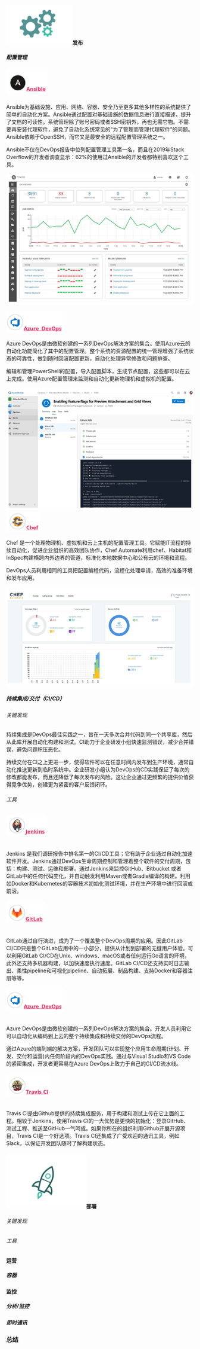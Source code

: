 #### ![](images/5-0.png)发布

##### 配置管理

##### <img src="images/5-1-1.png" style="zoom:50%;" />
Ansible为基础设施、应用、网络、容器、安全乃至更多其他多样性的系统提供了简单的自动化方案。Ansible通过配置对基础设施的数据信息进行直接描述，提升了文档的可读性。系统管理除了账号密码或者SSH密钥外，再也无需它物。不需要再安装代理软件，避免了自动化系统常见的“为了管理而管理代理软件”的问题。Ansible依赖于OpenSSH，而它又是最安全的远程配置管理系统之一。

Ansible不仅在DevOps报告中位列配置管理工具第一名，而且在2019年Stack Overflow的开发者调查显示：62%的使用过Ansible的开发者都特别喜欢这个工具。

![](images/5-1-2.png)

<img src="images/5-1-3.png" style="zoom:50%;" /> 

Azure DevOps是由微软创建的一系列DevOps解决方案的集合。使用Azure云的自动化功能简化了其中的配置管理。整个系统的资源配置的统一管理增强了系统状态的可靠性，做到随时回滚配置更新，自动化处理异常修改和问题排查。

编辑和管理PowerShell的配置，导入配置脚本，生成节点配置，这些都可以在云上完成。使用Azure配置管理来监测和自动化更新物理机和虚拟机的配置。

<img src="images/5-1-4.png"/><img src="images/5-1-5.png" style="zoom:50%;" />

Chef 是一个处理物理机、虚拟机和云上主机的配置管理工具。它赋能IT流程的持续自动化，促进企业组织的高效团队协作，Chef Automate利用chef、Habitat和InSpec构建横跨内外边界的管道，标准化本地数据中心和公有云的环境和流程。

DevOps人员利用相同的工具把配置编程代码，流程化处理申请，高效的准备环境和发布应用。

<img src="images/5-1-6.png"/>

##### 持续集成/交付（CI/CD）

###### 关键发现

持续集成是DevOps最佳实践之一，旨在一天多次合并代码到同一个共享库，然后从此库开展自动化构建和测试。CI助力于企业研发小组快速监测错误，减少合并错误，避免问题积压恶化。

持续交付在CI之上更进一步，使得软件可以在任意时间内发布到生产环境，通常自动化推送更新到临时系统中。企业研发小组认为DevOps的CD实践保证了每次的修改都能发布，而且还降低了每次发布的风险。这让企业通过更频繁的提供价值获得竞争优势，创建更为紧密的客户反馈闭环。

###### 工具

###### <img src="images/5-1-7.png" style="zoom:50%;" />

Jenkins 是我们调研报告中排名第一的CI/CD工具；它有助于企业通过自动化加速软件开发。Jenkins通过DevOps生命周期控制和管理着整个软件的交付周期，包括：构建、测试、运维和部署。通过Jenkins来监控GitHub、Bitbucket 或者GitLab中的任何代码变化，并自动触发利用Maven或者Gradle编译的构建。利用如Docker和Kubernetes的容器技术初始化测试环境，并在生产环境中进行回滚或前滚。

###### <img src="images/5-1-8.png" style="zoom:50%;" />

GitLab通过自行演进，成为了一个覆盖整个DevOps周期的应用。因此GitLab CI/CD只是整个GitLab应用中的一小部分，提供从计划到部署的无缝用户体验。可以利用GitLab CI/CD在Unix、windows、macOS或者任何运行Go语言的环境，此外还支持多机器构建，以加快速度执行速度。GitLab CI/CD还支持实时日志输出、柔性pipeline和可视化pipeline、自动拓展、制品构建、支持Docker和容器注册等等。

###### <img src="images/5-1-3.png" style="zoom:50%;" />

Azure DevOps是由微软创建的一系列DevOps解决方案的集合。开发人员利用它可以自动化从编码到上云的整个持续集成和持续交付的DevOps流程。

通过Azure的端到端的解决方案，开发团队可以实现整个应用生命周期(计划、开发、交付和运营)内任何阶段内的DevOps实践。通过与Visual Studio和VS Code的紧密集成，开发者更容易在Azure DevOps上致力于自己的CI/CD流水线。

###### <img src="images/5-1-9.png" style="zoom:50%;" />

Travis CI是由Github提供的持续集成服务，用于构建和测试上传在它上面的工程。相较于Jenkins，使用Travis CI的一大优势是更快的初始化：登录GitHub、测试工程、推送至GitHub一气呵成。如果你所在的组织利用Github开展开源项目，Travis CI是一个好选项。Travis CI还集成了广受欢迎的通讯工具，例如Slack，以保证开发团队随时了解构建状态。

#### ![](images/6-0.png)部署

###### 关键发现

###### 工具

#### 运营

##### 容器

#### 监控

##### 分析/监控

##### 即时通讯

### 总结
